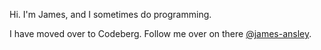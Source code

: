 Hi. I'm James, and I sometimes do programming.

I have moved over to Codeberg. Follow me over on there [@james-ansley](https://codeberg.org/jamesansley).
